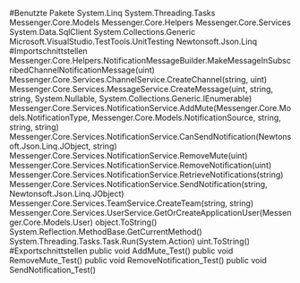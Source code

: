 #Benutzte Pakete
System.Linq
System.Threading.Tasks
Messenger.Core.Models
Messenger.Core.Helpers
Messenger.Core.Services
System.Data.SqlClient
System.Collections.Generic
Microsoft.VisualStudio.TestTools.UnitTesting
Newtonsoft.Json.Linq
#Importschnittstellen
Messenger.Core.Helpers.NotificationMessageBuilder.MakeMessageInSubscribedChannelNotificationMessage(uint)
Messenger.Core.Services.ChannelService.CreateChannel(string, uint)
Messenger.Core.Services.MessageService.CreateMessage(uint, string, string, System.Nullable<uint>, System.Collections.Generic.IEnumerable<string>)
Messenger.Core.Services.NotificationService.AddMute(Messenger.Core.Models.NotificationType, Messenger.Core.Models.NotificationSource, string, string, string)
Messenger.Core.Services.NotificationService.CanSendNotification(Newtonsoft.Json.Linq.JObject, string)
Messenger.Core.Services.NotificationService.RemoveMute(uint)
Messenger.Core.Services.NotificationService.RemoveNotification(uint)
Messenger.Core.Services.NotificationService.RetrieveNotifications(string)
Messenger.Core.Services.NotificationService.SendNotification(string, Newtonsoft.Json.Linq.JObject)
Messenger.Core.Services.TeamService.CreateTeam(string, string)
Messenger.Core.Services.UserService.GetOrCreateApplicationUser(Messenger.Core.Models.User)
object.ToString()
System.Reflection.MethodBase.GetCurrentMethod()
System.Threading.Tasks.Task.Run(System.Action)
uint.ToString()
#Exportschnittstellen
public void AddMute_Test()
public void RemoveMute_Test()
public void RemoveNotification_Test()
public void SendNotification_Test()
